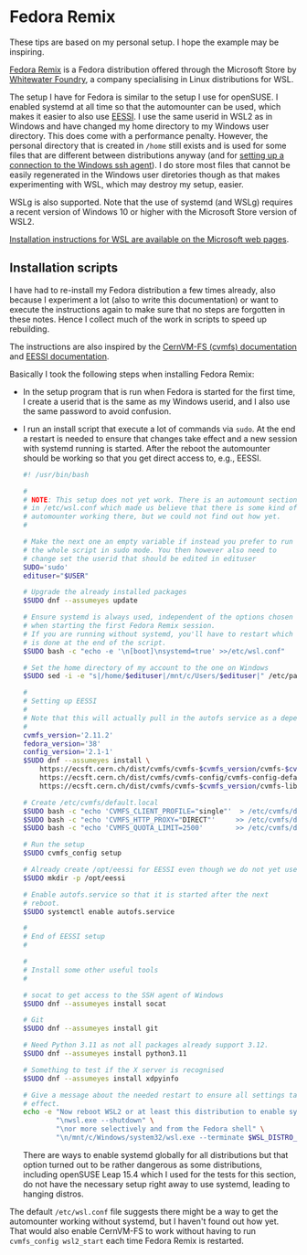 # Fedora Remix

These tips are based on my personal setup. I hope the example may be inspiring.

[Fedora Remix](https://www.whitewaterfoundry.com/fedora-remix-for-wsl)
is a Fedora distribution offered through the Microsoft Store by
[Whitewater Foundry](https://www.whitewaterfoundry.com/), a company
specialising in Linux distributions for WSL.

The setup I have for Fedora is similar to the setup I use for openSUSE. 
I enabled systemd at all time so that the automounter can be used,
which makes it easier to also use [EESSI](https://EESSI.io). I use the same userid in WSL2
as in Windows and have changed my home directory to my Windows user directory. This does come
with a performance penalty. However, the personal directory that is created in `/home` still 
exists and is used for some files that are different between distributions anyway
(and for [setting up a connection to the Windows ssh agent](../../5_Issues/5_01_SSH_key_management/#using-the-windows-ssh-agent)).
I do store most files that cannot be easily regenerated in the Windows user diretories
though as that makes experimenting with WSL, which may destroy my setup, easier.

WSLg is also supported. Note that the use of systemd (and WSLg) requires a
recent version of Windows 10 or higher with the Microsoft Store version of WSL2.

[Installation instructions for WSL are available on the Microsoft web pages](https://learn.microsoft.com/en-us/windows/wsl/install).


## Installation scripts

I have had to re-install my Fedora distribution a few times already, also because I 
experiment a lot (also to write this documentation) or want to execute the instructions
again to make sure that no steps are forgotten in these notes. Hence I collect much of the
work in scripts to speed up rebuilding.

The instructions are also inspired by the
[CernVM-FS (cvmfs) documentation](https://cvmfs.readthedocs.io/en/stable/cpt-quickstart.html)
and [EESSI documentation](https://www.eessi.io/docs/).

Basically I took the following steps when installing Fedora Remix:

-   In the setup program that is run when Fedora is started for the first time, 
    I create a userid that is the same as my Windows userid,
    and I also use the same password to avoid confusion. 

-   I run an install script that execute a lot of commands via `sudo`. At the end a restart
    is needed to ensure that changes take effect and a new session with systemd running
    is started. After the reboot the automounter should be working so that you get 
    direct access to, e.g., EESSI.

    ``` bash
    #! /usr/bin/bash

    #
    # NOTE: This setup does not yet work. There is an automount section
    # in /etc/wsl.conf which made us believe that there is some kind of
    # automounter working there, but we could not find out how yet.
    #

    # Make the next one an empty variable if instead you prefer to run
    # the whole script in sudo mode. You then however also need to
    # change set the userid that should be edited in edituser
    SUDO='sudo'
    edituser="$USER"

    # Upgrade the already installed packages
    $SUDO dnf --assumeyes update

    # Ensure systemd is always used, independent of the options chosen
    # when starting the first Fedora Remix session.
    # If you are running without systemd, you'll have to restart which
    # is done at the end of the script.
    $SUDO bash -c "echo -e '\n[boot]\nsystemd=true' >>/etc/wsl.conf"

    # Set the home directory of my account to the one on Windows
    $SUDO sed -i -e "s|/home/$edituser|/mnt/c/Users/$edituser|" /etc/passwd

    #
    # Setting up EESSI
    #
    # Note that this will actually pull in the autofs service as a dependency
    #
    cvmfs_version='2.11.2'
    fedora_version='38'
    config_version='2.1-1'
    $SUDO dnf --assumeyes install \
        https://ecsft.cern.ch/dist/cvmfs/cvmfs-$cvmfs_version/cvmfs-$cvmfs_version-1.fc$fedora_version.x86_64.rpm \
        https://ecsft.cern.ch/dist/cvmfs/cvmfs-config/cvmfs-config-default-$config_version.noarch.rpm \
        https://ecsft.cern.ch/dist/cvmfs/cvmfs-$cvmfs_version/cvmfs-libs-$cvmfs_version-1.fc$fedora_version.x86_64.rpm

    # Create /etc/cvmfs/default.local
    $SUDO bash -c "echo 'CVMFS_CLIENT_PROFILE="single"'  > /etc/cvmfs/default.local"
    $SUDO bash -c "echo 'CVMFS_HTTP_PROXY="DIRECT"'     >> /etc/cvmfs/default.local"
    $SUDO bash -c "echo 'CVMFS_QUOTA_LIMIT=2500'        >> /etc/cvmfs/default.local"

    # Run the setup
    $SUDO cvmfs_config setup

    # Already create /opt/eessi for EESSI even though we do not yet use it
    $SUDO mkdir -p /opt/eessi

    # Enable autofs.service so that it is started after the next 
    # reboot.
    $SUDO systemctl enable autofs.service

    #
    # End of EESSI setup
    #

    #
    # Install some other useful tools
    #

    # socat to get access to the SSH agent of Windows
    $SUDO dnf --assumeyes install socat

    # Git
    $SUDO dnf --assumeyes install git

    # Need Python 3.11 as not all packages already support 3.12.
    $SUDO dnf --assumeyes install python3.11

    # Something to test if the X server is recognised
    $SUDO dnf --assumeyes install xdpyinfo

    # Give a message about the needed restart to ensure all settings take
    # effect.
    echo -e "Now reboot WSL2 or at least this distribution to enable systemd, e.g.," \
            "\nwsl.exe --shutdown" \
            "\nor more selectively and from the Fedora shell" \
            "\n/mnt/c/Windows/system32/wsl.exe --terminate $WSL_DISTRO_NAME"
    ```
    There are ways to enable systemd globally for all distributions but that option turned
    out to be rather dangerous as some distributions, including openSUSE Leap 15.4 which I
    used for the tests for this section, do not have the necessary setup right away to use
    systemd, leading to hanging distros.

The default `/etc/wsl.conf` file suggests there might be a way to get the automounter
working without systemd, but I haven't found out how yet. That would also enable 
CernVM-FS to work without having to run `cvmfs_config wsl2_start` each time Fedora Remix
is restarted.
